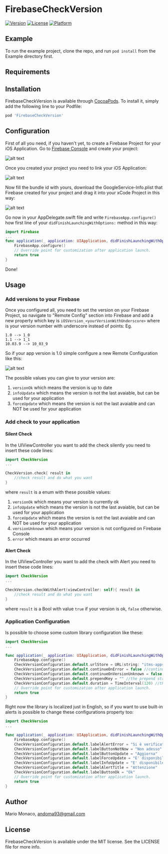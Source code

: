 # FirebaseCheckVersion

[![Version](https://img.shields.io/cocoapods/v/FirebaseCheckVersion.svg?style=flat)](https://cocoapods.org/pods/FirebaseCheckVersion)
[![License](https://img.shields.io/cocoapods/l/FirebaseCheckVersion.svg?style=flat)](https://cocoapods.org/pods/FirebaseCheckVersion)
[![Platform](https://img.shields.io/cocoapods/p/FirebaseCheckVersion.svg?style=flat)](https://cocoapods.org/pods/FirebaseCheckVersion)

## Example

To run the example project, clone the repo, and run `pod install` from the Example directory first.

## Requirements

## Installation

FirebaseCheckVersion is available through [CocoaPods](https://cocoapods.org). To install
it, simply add the following line to your Podfile:

```ruby
pod 'FirebaseCheckVersion'
```

## Configuration

First of all you need, if you haven't yet, to create a Firebase Project for your iOS Application.
Go to [Firebase Console](https://console.firebase.google.com) and create your project:

![alt text](./Screenshots/firebaseNewProject.png)

Once you created your project you need to link your iOS Application:

![alt text](./Screenshots/addIosProject.png)

Now fill the bundle id with yours, download the GoogleService-Info.plist that Firebase created for your project and drag it into your xCode Project in this way:

![alt text](./Screenshots/downloadPlist.png)

Go now in your AppDelegate.swift file and write ```FirebaseApp.configure()```  how first line of your ```didFinishLaunchingWithOptions:```  method in this way:

```swift
import Firebase
...
func application(_ application: UIApplication, didFinishLaunchingWithOptions launchOptions: [UIApplicationLaunchOptionsKey: Any]?) -> Bool {
    FirebaseApp.configure()
    // Override point for customization after application launch.
    return true
}
```
Done!

## Usage

### Add versions to your Firebase

Once you configured all, you need to set the version on your Firebase Project, so navigate to "Remote Config" section into Firebase and add a new property which key is  ```iOSVersion_<yourVersionWithUnderscore>``` where <yourVersionWithUnderscore> is your version number with underscore instead of points:
Eg.
```
1.0 --> 1_0
1.1 --> 1_1
10.03.9 --> 10_03_9
```

So if your app version is 1.0 simple configure a new Remote Configuration like this:

![alt text](./Screenshots/newRemoteConfiguration.png)

The possible values you can give to your version are:
1. `versionOk` which means the version is up to date
2. `infoUpdate` which means the version is not the last avaiable, but can be used for your application
3. `forceUpdate` which means the version is not the last avaiable and can NOT be used for your application

### Add check to your application

#### Silent Check

In the UIViewController you want to add the check silently you need to insert these code lines:

```swift
import CheckVersion
...

CheckVersion.check{ result in
    //check result and do what you want
}
```

where `result` is a enum with these possible values:

1. `versionOk` which means your version is currently ok
2. `infoUpdate` which means the version is not the last avaiable, but can be used for your application
3. `forceUpdate` which means the version is not the last avaiable and can NOT be used for your application
4. `versionUnknown` which means your version is not configured on Firebase Console
5. `error` which means an error occurred

#### Alert Check

In the UIViewController you want to add the check with Alert you need to insert these code lines:

```swift
import CheckVersion
...

CheckVersion.checkWithAlert(viewController: self){ result in
    //check result and do what you want
}
```
where `result` is a Bool with value `true` if your version is ok, `false` otherwise.

### Application Configuration

Is possible to choose some custom library configuration like these:
```swift
import CheckVersion
...

func application(_ application: UIApplication, didFinishLaunchingWithOptions launchOptions: [UIApplicationLaunchOptionsKey: Any]?) -> Bool {
    FirebaseApp.configure()
    CheckVersionConfiguration.default.urlStore = URL(string: "itms-apps://itunes.apple.com/<myAppId>")! //where myAppID is your store application id
    CheckVersionConfiguration.default.continueOnError = false //continue in case of error (default is true)
    CheckVersionConfiguration.default.continueOnVersionUnknown = false //continue in case of version unknown (default is true)
    CheckVersionConfiguration.default.prependKey = "" //the prepend string you can insert in firebase console before (default is 'iOSVersion_')
    CheckVersionConfiguration.default.duration = TimeInterval(120) //the duration of Firebase Remote Configuration Cache (default is 60 seconds)
    // Override point for customization after application launch.
    return true
}
```

Right now the library is localized just in English, so if you want to use built-in alerts is possible to change these configurations property too:

```swift
import CheckVersion
...

func application(_ application: UIApplication, didFinishLaunchingWithOptions launchOptions: [UIApplicationLaunchOptionsKey: Any]?) -> Bool {
    FirebaseApp.configure()
    CheckVersionConfiguration.default.labelAlertError = "Si è verificato un errore generico, per favore riprova più tardi"
    CheckVersionConfiguration.default.labelButtonNotNow = "Non adesso"
    CheckVersionConfiguration.default.labelButtonUpdate = "Aggiorna"
    CheckVersionConfiguration.default.labelForceUpdate = "E' disponibile una nuova versione dell'app: per favore aggiornala adesso"
    CheckVersionConfiguration.default.labelInfoUpdate = "E' disponibile una nuova versione dell'app: se vuoi aggiornala adesso"
    CheckVersionConfiguration.default.labelAlertTitle = "Attenzione"
    CheckVersionConfiguration.default.labelButtonOk = "Ok"
    // Override point for customization after application launch.
    return true
}
```

## Author

Mario Monaco, andoma93@gmail.com

## License

FirebaseCheckVersion is available under the MIT license. See the LICENSE file for more info.
